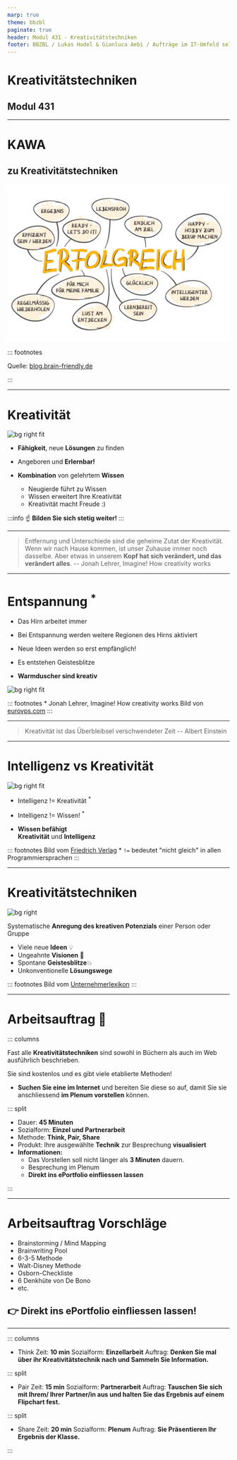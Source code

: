 ```yaml
---
marp: true
theme: bbzbl
paginate: true
header: Modul 431 - Kreativitätstechniken
footer: BBZBL / Lukas Hodel & Gianluca Aebi / Aufträge im IT-Umfeld selbstständig durchführen
---
```


<!-- _class: big center -->

# Kreativitätstechniken
## Modul 431

---
# KAWA
## zu Kreativitätstechniken
![bg right fit](./images/KAWA_Erfolgreich_FINAL_full_resolution-1024x724_optimiert.jpg)

::: footnotes

Quelle: [blog.brain-friendly.de](https://blog.brain-friendly.de/2020/10/die-2-erfolgreichsten-denkwerkzeuge-von-vera-f-birkenbihl-abc-listen-und-analograffiti/)

:::





---
# Kreativität

![bg right fit](https://www.tinguely.ch/.imaging/tinguely_jpg/dam/Newsletter-Bilder/jean-tinguely-meta-matic-no-10-1959.jpg)

- **Fähigkeit**, neue **Lösungen** zu finden

- Angeboren und **Erlernbar!**

- **Kombination** von gelehrtem **Wissen**

  - Neugierde führt zu Wissen
  - Wissen erweitert Ihre Kreativität
  - Kreativität macht Freude :)

:::info 
:point_up: **Bilden Sie sich stetig weiter!**
:::

---

<!-- _class: big -->

>Entfernung und Unterschiede sind die geheime Zutat der Kreativität. Wenn wir nach Hause kommen, ist unser Zuhause immer noch dasselbe. Aber etwas in unserem **Kopf hat sich verändert, und das verändert alles**.
>-- Jonah Lehrer, Imagine! How creativity works

---

# Entspannung <sup>\*</sup>

- Das Hirn arbeitet immer
- Bei Entspannung werden weitere Regionen des Hirns aktiviert

- Neue Ideen werden so erst empfänglich!
- Es entstehen Geistesblitze
- **Warmduscher sind kreativ**

![bg right fit](https://www.eurovps.com/blog/wp-content/uploads/2017/11/eureka.jpg)

::: footnotes
\* Jonah Lehrer, Imagine! How creativity works
Bild von [eurovps.com](https://www.eurovps.com/blog/archimedes/)
:::

---

<!-- _class: big -->

> Kreativität ist das Überbleibsel verschwendeter Zeit
>-- Albert Einstein

---

# Intelligenz vs Kreativität

![bg right fit](https://www.friedrich-verlag.de/fileadmin/_processed_/c/6/csm_AdobeStock_163171020_15dcd0f8f8.jpg)

- Intelligenz != Kreativität <sup>\*</sup>

- Intelligenz != Wissen! <sup>\*</sup>

- **Wissen befähigt**<br/>**Kreativität** und **Intelligenz**

::: footnotes
Bild vom [Friedrich Verlag](https://www.friedrich-verlag.de)
\* `!=` bedeutet "nicht gleich" in allen Programmiersprachen
:::

---

# Kreativitätstechniken

![bg right](https://www.unternehmerlexikon.de/wp-content/uploads/2014/08/verschiedene-kreativitaetstechniken-ideen-entwickeln-methoden-brainstorming-brainwriting.jpg)

Systematische **Anregung des kreativen Potenzials** einer Person oder Gruppe

- Viele neue **Ideen** 💡
- Ungeahnte **Visionen** 💫
- Spontane **Geistesblitze**💥
- Unkonventionelle **Lösungswege**

::: footnotes
Bild vom [Unternehmerlexikon](https://www.unternehmerlexikon.de)
:::

---

# Arbeitsauftrag  :pencil:

::: columns

Fast alle **Kreativitätstechniken** sind sowohl in Büchern als auch im Web ausführlich beschrieben.

Sie sind kostenlos und es gibt viele etablierte Methoden!

- **Suchen Sie eine im Internet** und bereiten Sie diese so auf, damit Sie sie anschliessend **im Plenum vorstellen** können.

::: split

- Dauer: **45 Minuten**
- Sozialform: **Einzel und Partnerarbeit**
- Methode: **Think, Pair, Share**
- Produkt: Ihre ausgewählte **Technik** zur Besprechung **visualisiert**
- **Informationen:**
  - Das Vorstellen soll nicht länger als **3 Minuten** dauern.
  - Besprechung im Plenum
  - **Direkt ins ePortfolio einfliessen lassen**

:::

---

# Arbeitsauftrag Vorschläge

- Brainstorming / Mind Mapping
- Brainwriting Pool
- 6-3-5 Methode
- Walt-Disney Methode
- Osborn-Checkliste
- 6 Denkhüte von De Bono
- etc.

## 👉 **Direkt ins ePortfolio einfliessen lassen!**

---
::: columns
- Think
Zeit: **10 min**
Sozialform: **Einzellarbeit**
Auftrag: **Denken Sie mal über ihr Kreativitätstechnik nach und Sammeln Sie Information.**

::: split

- Pair
Zeit: **15 min**
Sozialform: **Partnerarbeit**
Auftrag: **Tauschen Sie sich mit Ihrem/ Ihrer Partner/in aus und halten Sie das Ergebnis auf einem Flipchart fest.**

::: split

- Share
Zeit: **20 min**
Sozialform: **Plenum**
Auftrag: **Sie Präsentieren Ihr Ergebnis der Klasse.**

:::